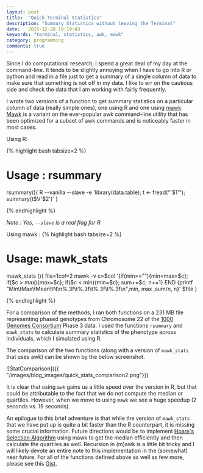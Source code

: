 ```yaml
---
layout: post
title:  "Quick Terminal Statistics"
description: "Summary Statistics without leaving the Terminal"
date:   2015-12-28 19:19:43
keywords: "terminal, statistics, awk, mawk"
category: programming
comments: true
---
```


Since I do computational research, I spend a great deal of my day at the command-line. It tends to be slightly annoying when I have to go into R or python and read in a file just to get a summary of a single column of data to make sure that something is not off in my data. I like to err on the cautious side and check the data that I am working with fairly frequently.

I wrote two versions of a function to get summary statistics on a particular column of data (really simple ones), one using R and one using [mawk]("http://invisible-island.net/mawk/"). [Mawk]("http://invisible-island.net/mawk/") is a variant on the ever-popular awk command-line utility that has been optimized for a subset of awk commands and is noticeably faster in most cases.  

Using R:

{% highlight bash tabsize=2 %}

# Usage : rsummary <filename> <column number>
rsummary(){ R --vanilla --slave -e 'library(data.table); t <- fread("'$1'"); summary(t$V'$2')' }

{% endhighlight %}

*Note : Yes, `--slave` is a real flag for R*

Using mawk :
{% highlight bash tabsize=2 %}

# Usage: mawk_stats <filename> <column number>
mawk_stats (){
	file=$1
	col=$2
	mawk -v c=$col '{if(min==""){min=max=$c};
		if($c > max){max=$c}; if($c < min){min=$c}; sum+=$c; n+=1}
		END {printf "Min\tMax\tMean\tN\n%.3f\t%.3f\t%.3f\t%.3f\n",min, max ,sum/n, n}' $file
}

{% endhighlight %}

For a comparison of the methods, I ran both functions on a 231 MB file representing phased genotypes from Chromosome 22 of the [1000 Genomes Consortium](http://www.1000genomes.org/) Phase 3 data. I used the functions `rsummary` and `mawk_stats` to calculate summary statistics of the phenotype across individuals, which I simulated using R.

The comparison of the two functions (along with a version of `mawk_stats` that uses awk) can be shown by the below screenshot. 

![StatComparison]({{ "/images/blog_images/quick_stats_comparison2.png"}})

<!-- *top = `mawk`; middle = `awk`; bottom = `R`* -->

It is clear that using `awk` gains us a little speed over the version in R, but that could be attributable to the fact that we do not compute the median or quartiles. However, when we move to using `mawk` we see a huge speedup (2 seconds vs. 19 seconds).

An epilogue to this brief adventure is that while the version of `mawk_stats` that we have put up is quite a bit faster than the R counterpart, it is missing some crucial information. Future directions would be to implement [Hoare's Selection Algorithm](https://en.wikipedia.org/wiki/Quickselect) using mawk to get the median efficiently and then calculate the quartiles as well. Recursion in (m)awk is a little bit tricky and I will likely devote an entire note to this implementation in the (somewhat) near future. For all of the functions defined above as well as few more, please see this [Gist](https://gist.github.com/arjunbiddanda/c4ecc4ce9b995aee3b5c).
